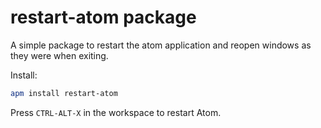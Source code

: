 # restart-atom package

A simple package to restart the atom application and reopen windows as they were when exiting.

Install:
```bash
apm install restart-atom
```

Press `CTRL-ALT-X` in the workspace to restart Atom.
